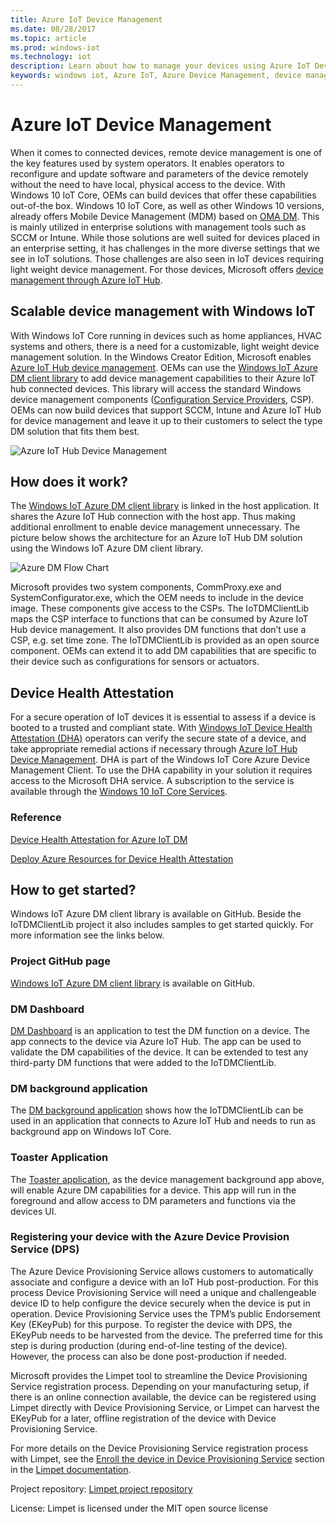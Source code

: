 ```yaml
---	
title: Azure IoT Device Management		
ms.date: 08/28/2017	
ms.topic: article	
ms.prod: windows-iot
ms.technology: iot
description: Learn about how to manage your devices using Azure IoT Device Management and Windows IoT.	
keywords: windows iot, Azure IoT, Azure Device Management, device management	
---	
```


# Azure IoT Device Management	

When it comes to connected devices, remote device management is one of the key features used by system operators. It enables operators to reconfigure and update software and parameters of the device remotely without the need to have local, physical access to the device. With Windows 10 IoT Core, OEMs can build devices that offer these capabilities out-of-the box. Windows 10 IoT Core, as well as other Windows 10 versions, already offers Mobile Device Management (MDM) based on [OMA DM](https://en.wikipedia.org/wiki/OMA_Device_Management). This is mainly utilized in enterprise solutions with management tools such as SCCM or Intune. While those solutions are well suited for devices placed in an enterprise setting, it has challenges in the more diverse settings that we see in IoT solutions. Those challenges are also seen in IoT devices requiring light weight device management. For those devices, Microsoft offers [device management through Azure IoT Hub](https://docs.microsoft.com/azure/iot-hub/iot-hub-device-management-overview).	

## Scalable device management with Windows IoT	

With Windows IoT Core running in devices such as home appliances, HVAC systems and others, there is a need for a customizable, light weight device management solution. In the Windows Creator Edition, Microsoft enables [Azure IoT Hub device management](https://docs.microsoft.com/azure/iot-hub/iot-hub-device-management-overview). OEMs can use the [Windows IoT Azure DM client library](https://aka.ms/iot-core-azure-dm-client) to add device management capabilities to their Azure IoT hub connected devices. This library will access the standard Windows device management components ([Configuration Service Providers](https://msdn.microsoft.com/windows/hardware/commercialize/customize/mdm/configuration-service-provider-reference), CSP).  OEMs can now build devices that support SCCM, Intune and Azure IoT Hub for device management and leave it up to their customers to select the type DM solution that fits them best. 	

![Azure IoT Hub Device Management](../media/AzureIoTDM/azureDM.png)	

## How does it work?	

The [Windows IoT Azure DM client library](https://aka.ms/iot-core-azure-dm-client) is linked in the host application. It shares the Azure IoT Hub connection with the host app. Thus making additional enrollment to enable device management unnecessary. The picture below shows the architecture for an Azure IoT Hub DM solution using the Windows IoT Azure DM client library. 	

![Azure DM Flow Chart](../media/AzureIoTDM/AzureDM-Architecture.png)	

Microsoft provides two system components, CommProxy.exe and SystemConfigurator.exe, which the OEM needs to include in the device image. These components give access to the CSPs. The IoTDMClientLib maps the CSP interface to functions that can be consumed by Azure IoT Hub device management. It also provides DM functions that don’t use a CSP, e.g. set time zone. The IoTDMClientLib is provided as an open source component. OEMs can extend it to add DM capabilities that are specific to their device such as configurations for sensors or actuators. 	

## Device Health Attestation	
For a secure operation of IoT devices it is essential to assess if a device is booted to a trusted and compliant state. With [Windows IoT Device Health Attestation (DHA)](https://github.com/ms-iot/iot-core-azure-dm-client/blob/master/docs/device-health-attestation.md) operators can verify the secure state of a device, and take appropriate remedial actions if necessary through [Azure IoT Hub Device Management](https://github.com/ms-iot/iot-core-azure-dm-client/blob/master/README.md). DHA is part of the Windows IoT Core Azure Device Management Client. To use the DHA capability in your solution it requires access to the Microsoft DHA service. A subscription to the service is available through the [Windows 10 IoT Core Services](https://docs.microsoft.com/windows-hardware/manufacture/iot/iotcoreservicesoverview).	

### Reference	
[Device Health Attestation for Azure IoT DM](https://github.com/ms-iot/iot-core-azure-dm-client/blob/master/docs/device-health-attestation.md)	

[Deploy Azure Resources for Device Health Attestation](https://github.com/ms-iot/iot-core-azure-dm-client/blob/master/docs/dha-deploy.md#deploy-azure-resources-for-device-health-attestation)	


## How to get started?	

Windows IoT Azure DM client library is available on GitHub. Beside the IoTDMClientLib project it also includes samples to get started quickly. For more information see the links below.	

### Project GitHub page	

[Windows IoT Azure DM client library](https://aka.ms/iot-core-azure-dm-client) is available on GitHub.	

### DM Dashboard	

[DM Dashboard](https://aka.ms/iot-core-azure-dm-client-dashboard) is an application to test the DM function on a device. The app connects to the device via Azure IoT Hub. The app can be used to validate the DM capabilities of the device. It can be extended to test any third-party DM functions that were added to the IoTDMClientLib.	

### DM background application	

The [DM background application](https://aka.ms/iot-core-azure-dm-client-backgroundapp) shows how the IoTDMClientLib can be used in an application that connects to Azure IoT Hub and needs to run as background app on Windows IoT Core. 	

### Toaster Application	

The [Toaster application](https://aka.ms/iot-core-azure-dm-client-toasterapp), as the device management background app above, will enable Azure DM capabilities for a device. This app will run in the foreground and allow access to DM parameters and functions via the devices UI. 	

### Registering your device with the Azure Device Provision Service (DPS) 	

The Azure Device Provisioning Service allows customers to automatically associate and configure a device with an IoT Hub post-production. For this process Device Provisioning Service will need a unique and challengeable device ID to help configure the device securely when the device is put in operation. Device Provisioning Service uses the TPM’s public Endorsement Key (EKeyPub) for this purpose. To register the device with DPS, the EKeyPub needs to be harvested from the device. The preferred time for this step is during production (during end-of-line testing of the device). However, the process can also be done post-production if needed.  	

Microsoft provides the Limpet tool to streamline the Device Provisioning Service registration process. Depending on your manufacturing setup, if there is an online connection available, the device can be registered using Limpet directly with Device Provisioning Service, or Limpet can harvest the EKeyPub for a later, offline registration of the device with Device Provisioning Service.	

For more details on the Device Provisioning Service registration process with Limpet, see the [Enroll the device in Device Provisioning Service](https://github.com/ms-iot/azure-dm-client/blob/master/docs/limpet.md#setup-azure-cloud-resources)  section in the [Limpet documentation](https://github.com/ms-iot/azure-dm-client/blob/master/docs/limpet.md). 	

Project repository: [Limpet project repository](https://github.com/ms-iot/azure-dm-client/) 	


License: Limpet is licensed under the MIT open source license 	

